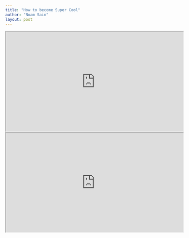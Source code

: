 ```yaml
---
title: "How to become Super Cool"
author: "Noam Sain"
layout: post
---
```


<iframe width="560" height="315" src="https://www.youtube.com/embed/1Usyr0eMshg" title="Dude is too Super Cool for his Traffic Ticket"></iframe>

<iframe width="560" height="315" src="https://www.youtube.com/embed/1Usyr0eMshg" title="Dude is too Super Cool for his Traffic Ticket"></iframe>
